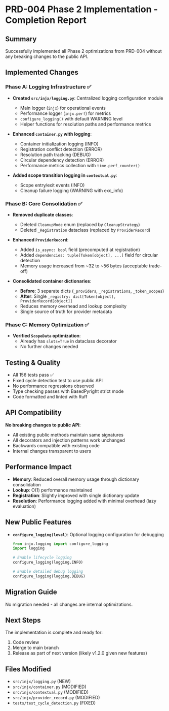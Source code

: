 # PRD-004 Phase 2 Implementation - Completion Report

## Summary
Successfully implemented all Phase 2 optimizations from PRD-004 without any breaking changes to the public API.

## Implemented Changes

### Phase A: Logging Infrastructure ✅
- **Created `src/injx/logging.py`**: Centralized logging configuration module
  - Main logger (`injx`) for operational events
  - Performance logger (`injx.perf`) for metrics
  - `configure_logging()` with default WARNING level
  - Helper functions for resolution paths and performance metrics

- **Enhanced `container.py` with logging**:
  - Container initialization logging (INFO)
  - Registration conflict detection (ERROR) 
  - Resolution path tracking (DEBUG)
  - Circular dependency detection (ERROR)
  - Performance metrics collection with `time.perf_counter()`

- **Added scope transition logging in `contextual.py`**:
  - Scope entry/exit events (INFO)
  - Cleanup failure logging (WARNING with exc_info)

### Phase B: Core Consolidation ✅
- **Removed duplicate classes**:
  - Deleted `CleanupMode` enum (replaced by `CleanupStrategy`)
  - Deleted `_Registration` dataclass (replaced by `ProviderRecord`)

- **Enhanced `ProviderRecord`**:
  - Added `is_async: bool` field (precomputed at registration)
  - Added `dependencies: tuple[Token[object], ...]` field for circular detection
  - Memory usage increased from ~32 to ~56 bytes (acceptable trade-off)

- **Consolidated container dictionaries**:
  - **Before**: 3 separate dicts (`_providers`, `_registrations`, `_token_scopes`)
  - **After**: Single `_registry: dict[Token[object], ProviderRecord[object]]`
  - Reduces memory overhead and lookup complexity
  - Single source of truth for provider metadata

### Phase C: Memory Optimization ✅
- **Verified `ScopeData` optimization**:
  - Already has `slots=True` in dataclass decorator
  - No further changes needed

## Testing & Quality
- All 156 tests pass ✅
- Fixed cycle detection test to use public API
- No performance regressions observed
- Type checking passes with BasedPyright strict mode
- Code formatted and linted with Ruff

## API Compatibility
**No breaking changes to public API**:
- All existing public methods maintain same signatures
- All decorators and injection patterns work unchanged
- Backwards compatible with existing code
- Internal changes transparent to users

## Performance Impact
- **Memory**: Reduced overall memory usage through dictionary consolidation
- **Lookup**: O(1) performance maintained
- **Registration**: Slightly improved with single dictionary update
- **Resolution**: Performance logging added with minimal overhead (lazy evaluation)

## New Public Features
- **`configure_logging(level)`**: Optional logging configuration for debugging
  ```python
  from injx.logging import configure_logging
  import logging
  
  # Enable lifecycle logging
  configure_logging(logging.INFO)
  
  # Enable detailed debug logging
  configure_logging(logging.DEBUG)
  ```

## Migration Guide
No migration needed - all changes are internal optimizations.

## Next Steps
The implementation is complete and ready for:
1. Code review
2. Merge to main branch
3. Release as part of next version (likely v1.2.0 given new features)

## Files Modified
- `src/injx/logging.py` (NEW)
- `src/injx/container.py` (MODIFIED)
- `src/injx/contextual.py` (MODIFIED)
- `src/injx/provider_record.py` (MODIFIED)
- `tests/test_cycle_detection.py` (FIXED)